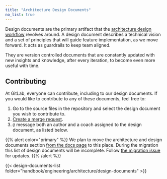 ```yaml
---
title: "Architecture Design Documents"
no_list: true
---
```


Design documents are the primary artifact that the [architecture design workflow](../workflow/)
revolves around. A design document describes a technical vision and a set of principles
that will guide feature implementation, as we move forward. It acts as guardrails
to keep team aligned.

They are version controlled documents that are constantly updated with new insights and knowledge,
after every iteration, to become even more useful with time.

## Contributing

At GitLab, everyone can contribute, including to our design documents. If you would like to contribute to any of these documents, feel free to:

<!-- TODO: Add link to the repository directory once the first design document has been merged. -->
1. Go to the source files in the repository and select the design document you wish to contribute to.
1. [Create a merge request](https://docs.gitlab.com/ee/development/contributing/merge_request_workflow.html).
1. `@` message both an author and a coach assigned to the design document, as listed below.

{{% alert color="primary" %}}
We plan to move the architecture and design documents section [from the docs page](https://docs.gitlab.com/ee/architecture/) to this place.
During the migration this list of design documents will be incomplete.
Follow [the migration issue](https://gitlab.com/gitlab-com/content-sites/handbook/-/issues/279) for updates.
{{% /alert %}}

{{< design-documents-list folder="handbook/engineering/architecture/design-documents" >}}
